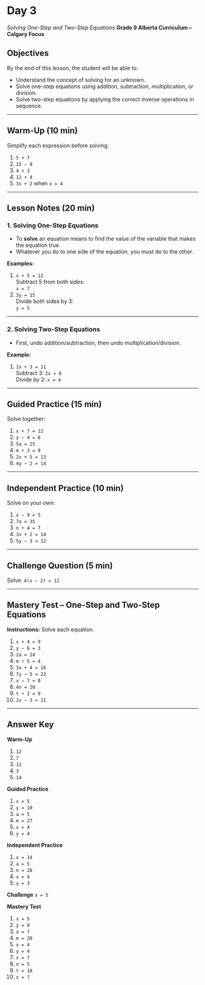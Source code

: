# Day 3
_Solving One-Step and Two-Step Equations_
**Grade 9 Alberta Curriculum – Calgary Focus**

## Objectives
By the end of this lesson, the student will be able to:
- Understand the concept of solving for an unknown.
- Solve one-step equations using addition, subtraction, multiplication, or division.
- Solve two-step equations by applying the correct inverse operations in sequence.

---

## Warm-Up (10 min)
Simplify each expression before solving:
1. `5 + 7`
2. `15 − 8`
3. `4 × 3`
4. `12 ÷ 4`
5. `3x + 2` when `x = 4`

---

## Lesson Notes (20 min)

### **1. Solving One-Step Equations**
- To **solve** an equation means to find the value of the variable that makes the equation true.
- Whatever you do to one side of the equation, you must do to the other.

**Examples:**
1. `x + 5 = 12`  
   Subtract 5 from both sides:  
   `x = 7`
2. `3y = 15`  
   Divide both sides by 3:  
   `y = 5`

---

### **2. Solving Two-Step Equations**
- First, undo addition/subtraction, then undo multiplication/division.

**Example:**
1. `2x + 3 = 11`  
   Subtract 3: `2x = 8`  
   Divide by 2: `x = 4`

---

## Guided Practice (15 min)
Solve together:

1. `x + 7 = 12`
2. `y − 4 = 6`
3. `5a = 25`
4. `m ÷ 3 = 9`
5. `2x + 5 = 13`
6. `4y − 2 = 14`

---

## Independent Practice (10 min)
Solve on your own:

1. `x − 9 = 5`
2. `7a = 35`
3. `n ÷ 4 = 7`
4. `3x + 2 = 14`
5. `5y − 3 = 12`

---

## Challenge Question (5 min)
Solve: `4(x − 2) = 12`

---

## Mastery Test – One-Step and Two-Step Equations
**Instructions:** Solve each equation.

1. `x + 4 = 9`
2. `y − 6 = 3`
3. `2a = 14`
4. `m ÷ 5 = 4`
5. `3x + 4 = 16`
6. `7y − 5 = 23`
7. `x − 7 = 0`
8. `4n = 20`
9. `t ÷ 2 = 9`
10. `2x − 3 = 11`

---

## Answer Key

**Warm-Up**
1. `12`
2. `7`
3. `12`
4. `3`
5. `14`

**Guided Practice**
1. `x = 5`
2. `y = 10`
3. `a = 5`
4. `m = 27`
5. `x = 4`
6. `y = 4`

**Independent Practice**
1. `x = 14`
2. `a = 5`
3. `n = 28`
4. `x = 4`
5. `y = 3`

**Challenge**
`x = 5`

**Mastery Test**
1. `x = 5`
2. `y = 9`
3. `a = 7`
4. `m = 20`
5. `x = 4`
6. `y = 4`
7. `x = 7`
8. `n = 5`
9. `t = 18`
10. `x = 7`
